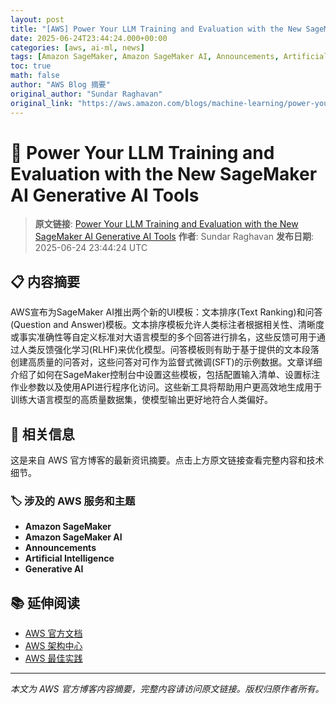 ```yaml
---
layout: post
title: "[AWS] Power Your LLM Training and Evaluation with the New SageMaker AI Generative AI Tools"
date: 2025-06-24T23:44:24.000+00:00
categories: [aws, ai-ml, news]
tags: [Amazon SageMaker, Amazon SageMaker AI, Announcements, Artificial Intelligence, Generative AI]
toc: true
math: false
author: "AWS Blog 摘要"
original_author: "Sundar Raghavan"
original_link: "https://aws.amazon.com/blogs/machine-learning/power-your-llm-training-and-evaluation-with-the-new-sagemaker-ai-generative-ai-tools/"
---
```


# 🤖 Power Your LLM Training and Evaluation with the New SageMaker AI Generative AI Tools

> **原文链接**: [Power Your LLM Training and Evaluation with the New SageMaker AI Generative AI Tools](https://aws.amazon.com/blogs/machine-learning/power-your-llm-training-and-evaluation-with-the-new-sagemaker-ai-generative-ai-tools/)
> **作者**: Sundar Raghavan
> **发布日期**: 2025-06-24 23:44:24 UTC

## 📋 内容摘要

AWS宣布为SageMaker AI推出两个新的UI模板：文本排序(Text Ranking)和问答(Question and Answer)模板。文本排序模板允许人类标注者根据相关性、清晰度或事实准确性等自定义标准对大语言模型的多个回答进行排名，这些反馈可用于通过人类反馈强化学习(RLHF)来优化模型。问答模板则有助于基于提供的文本段落创建高质量的问答对，这些问答对可作为监督式微调(SFT)的示例数据。文章详细介绍了如何在SageMaker控制台中设置这些模板，包括配置输入清单、设置标注作业参数以及使用API进行程序化访问。这些新工具将帮助用户更高效地生成用于训练大语言模型的高质量数据集，使模型输出更好地符合人类偏好。

## 🔗 相关信息

这是来自 AWS 官方博客的最新资讯摘要。点击上方原文链接查看完整内容和技术细节。

### 🏷️ 涉及的 AWS 服务和主题

- **Amazon SageMaker**
- **Amazon SageMaker AI**
- **Announcements**
- **Artificial Intelligence**
- **Generative AI**

## 📚 延伸阅读

- [AWS 官方文档](https://docs.aws.amazon.com/)
- [AWS 架构中心](https://aws.amazon.com/architecture/)
- [AWS 最佳实践](https://aws.amazon.com/architecture/well-architected/)

---

*本文为 AWS 官方博客内容摘要，完整内容请访问原文链接。版权归原作者所有。*